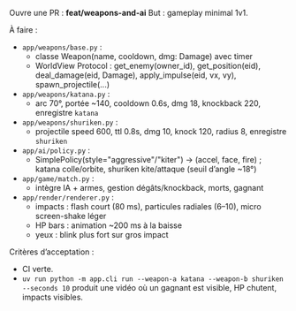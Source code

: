 Ouvre une PR : **feat/weapons-and-ai**
But : gameplay minimal 1v1.

À faire :

- `app/weapons/base.py` :
  - classe Weapon(name, cooldown, dmg: Damage) avec timer
  - WorldView Protocol : get_enemy(owner_id), get_position(eid), deal_damage(eid, Damage), apply_impulse(eid, vx, vy), spawn_projectile(...)
- `app/weapons/katana.py` :
  - arc 70°, portée ~140, cooldown 0.6s, dmg 18, knockback 220, enregistre `katana`
- `app/weapons/shuriken.py` :
  - projectile speed 600, ttl 0.8s, dmg 10, knock 120, radius 8, enregistre `shuriken`
- `app/ai/policy.py` :
  - SimplePolicy(style="aggressive"/"kiter") → (accel, face, fire) ; katana colle/orbite, shuriken kite/attaque (seuil d’angle ~18°)
- `app/game/match.py` :
  - intègre IA + armes, gestion dégâts/knockback, morts, gagnant
- `app/render/renderer.py` :
  - impacts : flash court (80 ms), particules radiales (6–10), micro screen-shake léger
  - HP bars : animation ~200 ms à la baisse
  - yeux : blink plus fort sur gros impact

Critères d’acceptation :

- CI verte.
- `uv run python -m app.cli run --weapon-a katana --weapon-b shuriken --seconds 10` produit une vidéo où un gagnant est visible, HP chutent, impacts visibles.
